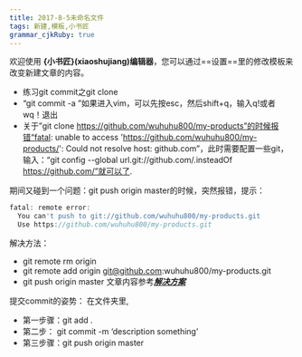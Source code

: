 ```yaml
---
title: 2017-8-5未命名文件
tags: 新建,模板,小书匠
grammar_cjkRuby: true
---
```



欢迎使用 **{小书匠}(xiaoshujiang)编辑器**，您可以通过==设置==里的修改模板来改变新建文章的内容。
- 练习git commit之git clone
- “git commit -a ”如果进入vim，可以先按esc，然后shift+q，输入q!或者wq！退出
- 关于”git clone https://github.com/wuhuhu800/my-products”的时候报错“fatal: unable to access 'https://github.com/wuhuhu800/my-products/': Could not resolve host: github.com”，此时需要配置一些git，输入：“git config --global url.git://github.com/.insteadOf https://github.com/”就可以了.

期间又碰到一个问题：git push origin master的时候，突然报错，提示：

``` javascript
fatal: remote error:
  You can't push to git://github.com/wuhuhu800/my-products.git
  Use https://github.com/wuhuhu800/my-products.git
```

解决方法：
- git remote rm origin
- git remote add origin git@github.com:wuhuhu800/my-products.git
- git push origin master
文章内容参考[***解决方案***](https://coderwall.com/p/7begkw/fatal-remote-error-you-can-t-push-to-git)

提交commit的姿势：
在文件夹里,
- 第一步骤：git add .
- 第二步： git commit -m ‘description something’
- 第三步骤：git push origin master
